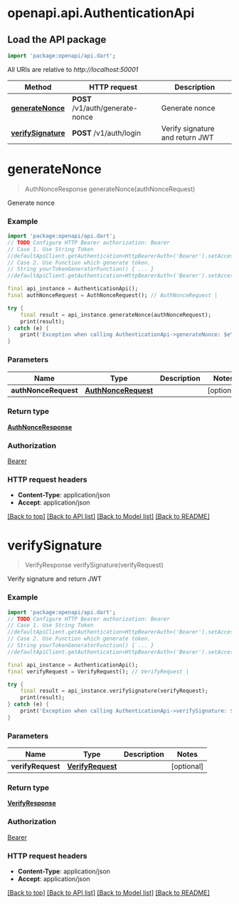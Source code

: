 # openapi.api.AuthenticationApi

## Load the API package
```dart
import 'package:openapi/api.dart';
```

All URIs are relative to *http://localhost:50001*

Method | HTTP request | Description
------------- | ------------- | -------------
[**generateNonce**](AuthenticationApi.md#generatenonce) | **POST** /v1/auth/generate-nonce | Generate nonce
[**verifySignature**](AuthenticationApi.md#verifysignature) | **POST** /v1/auth/login | Verify signature and return JWT


# **generateNonce**
> AuthNonceResponse generateNonce(authNonceRequest)

Generate nonce

### Example
```dart
import 'package:openapi/api.dart';
// TODO Configure HTTP Bearer authorization: Bearer
// Case 1. Use String Token
//defaultApiClient.getAuthentication<HttpBearerAuth>('Bearer').setAccessToken('YOUR_ACCESS_TOKEN');
// Case 2. Use Function which generate token.
// String yourTokenGeneratorFunction() { ... }
//defaultApiClient.getAuthentication<HttpBearerAuth>('Bearer').setAccessToken(yourTokenGeneratorFunction);

final api_instance = AuthenticationApi();
final authNonceRequest = AuthNonceRequest(); // AuthNonceRequest | 

try {
    final result = api_instance.generateNonce(authNonceRequest);
    print(result);
} catch (e) {
    print('Exception when calling AuthenticationApi->generateNonce: $e\n');
}
```

### Parameters

Name | Type | Description  | Notes
------------- | ------------- | ------------- | -------------
 **authNonceRequest** | [**AuthNonceRequest**](AuthNonceRequest.md)|  | [optional] 

### Return type

[**AuthNonceResponse**](AuthNonceResponse.md)

### Authorization

[Bearer](../README.md#Bearer)

### HTTP request headers

 - **Content-Type**: application/json
 - **Accept**: application/json

[[Back to top]](#) [[Back to API list]](../README.md#documentation-for-api-endpoints) [[Back to Model list]](../README.md#documentation-for-models) [[Back to README]](../README.md)

# **verifySignature**
> VerifyResponse verifySignature(verifyRequest)

Verify signature and return JWT

### Example
```dart
import 'package:openapi/api.dart';
// TODO Configure HTTP Bearer authorization: Bearer
// Case 1. Use String Token
//defaultApiClient.getAuthentication<HttpBearerAuth>('Bearer').setAccessToken('YOUR_ACCESS_TOKEN');
// Case 2. Use Function which generate token.
// String yourTokenGeneratorFunction() { ... }
//defaultApiClient.getAuthentication<HttpBearerAuth>('Bearer').setAccessToken(yourTokenGeneratorFunction);

final api_instance = AuthenticationApi();
final verifyRequest = VerifyRequest(); // VerifyRequest | 

try {
    final result = api_instance.verifySignature(verifyRequest);
    print(result);
} catch (e) {
    print('Exception when calling AuthenticationApi->verifySignature: $e\n');
}
```

### Parameters

Name | Type | Description  | Notes
------------- | ------------- | ------------- | -------------
 **verifyRequest** | [**VerifyRequest**](VerifyRequest.md)|  | [optional] 

### Return type

[**VerifyResponse**](VerifyResponse.md)

### Authorization

[Bearer](../README.md#Bearer)

### HTTP request headers

 - **Content-Type**: application/json
 - **Accept**: application/json

[[Back to top]](#) [[Back to API list]](../README.md#documentation-for-api-endpoints) [[Back to Model list]](../README.md#documentation-for-models) [[Back to README]](../README.md)

